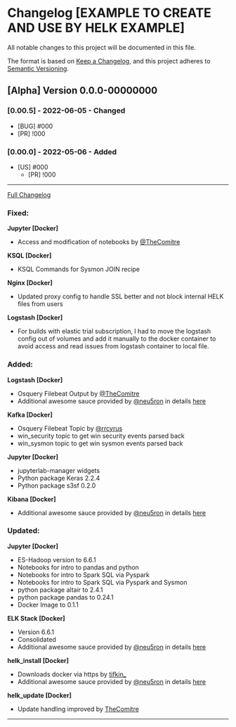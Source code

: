 # Changelog [EXAMPLE TO CREATE AND USE BY HELK EXAMPLE]

All notable changes to this project will be documented in this file.

The format is based on [Keep a Changelog](https://keepachangelog.com/en/1.0.0/),
and this project adheres to [Semantic Versioning](https://semver.org/spec/v2.0.0.html).

## [Alpha] Version 0.0.0-00000000

### [0.00.5] - 2022-06-05 - Changed
 - [BUG] #000
  - [PR] !000

### [0.00.0] - 2022-05-06 - Added
- [US] #000
  - [PR] !000

***

[Full Changelog](https://github.com/Cyb3rWard0g/HELK/compare/v0.1.6-alpha12132018...v0.1.7-alpha02242019)

### Fixed:
**Jupyter [Docker]**
* Access and modification of notebooks by [@TheComitre](insert_github_link_perfil)

**KSQL [Docker]**
* KSQL Commands for Sysmon JOIN recipe

**Nginx [Docker]**
* Updated proxy config to handle SSL better and not block internal HELK files from users

**Logstash [Docker]**
* For builds with elastic trial subscription, I had to move the logstash config out of volumes and add it manually to the docker container to avoid access and read issues from logstash container to local file.

### Added:
**Logstash [Docker]**
* Osquery Filebeat Output by [@TheComitre](insert_github_link_perfil)
* Additional awesome sauce provided by [@neu5ron](https://twitter.com/neu5ron) in details [here](https://blog.neu5ron.com/2019/02/what-in-helk-release.html)

**Kafka [Docker]**
* Osquery Filebeat Topic by [@rrcyrus](https://twitter.com/rrcyrus)
* win_security topic to get win security events parsed back
* win_sysmon topic to get win sysmon events parsed back

**Jupyter [Docker]**
* jupyterlab-manager widgets
* Python package Keras 2.2.4
* Python package s3sf 0.2.0

**Kibana [Docker]**
* Additional awesome sauce provided by [@neu5ron](https://twitter.com/neu5ron) in details [here](https://blog.neu5ron.com/2019/02/what-in-helk-release.html)

### Updated:

**Jupyter [Docker]**

* ES-Hadoop version to 6.6.1
* Notebooks for intro to pandas and python
* Notebooks for intro to Spark SQL via Pyspark
* Notebooks for intro to Spark SQL via Pyspark and Sysmon
* python package altair to 2.4.1
* python package pandas to 0.24.1
* Docker Image to 0.1.1

**ELK Stack [Docker]**
* Version 6.6.1
* Consolidated 
* Additional awesome sauce provided by [@neu5ron](https://twitter.com/neu5ron) in details [here](https://blog.neu5ron.com/2019/02/what-in-helk-release.html)

**helk_install [Docker]**
* Downloads docker via https by [tifkin_](https://twitter.com/tifkin_)
* Additional awesome sauce provided by [@neu5ron](https://twitter.com/neu5ron) in details [here](https://blog.neu5ron.com/2019/02/what-in-helk-release.html)

**helk_update [Docker]**
* Update handling improved by [TheComitre](insert_github_link_perfil)

***

